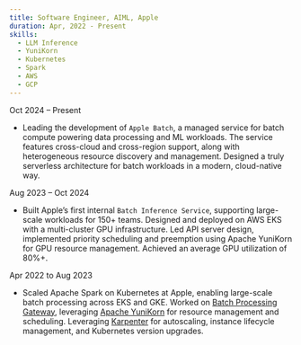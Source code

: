 ```yaml
---
title: Software Engineer, AIML, Apple
duration: Apr, 2022 - Present
skills:
  - LLM Inference
  - YuniKorn
  - Kubernetes
  - Spark
  - AWS
  - GCP
---
```


Oct 2024 – Present

* Leading the development of `Apple Batch`, a managed service for batch compute powering data processing
and ML workloads. The service features cross-cloud and cross-region support, along with heterogeneous resource discovery and
management. Designed a truly serverless architecture for batch workloads in a modern, cloud-native way.

Aug 2023 – Oct 2024

* Built Apple’s first internal `Batch Inference Service`, supporting large-scale workloads for 150+ teams.
Designed and deployed on AWS EKS with a multi-cluster GPU infrastructure. Led API server design, implemented priority scheduling
and preemption using Apache YuniKorn for GPU resource management.  Achieved an average GPU utilization of 80%+.

Apr 2022 to Aug 2023

* Scaled Apache Spark on Kubernetes at Apple, enabling large-scale batch processing across EKS and GKE.
Worked on [Batch Processing Gateway](https://github.com/apple/batch-processing-gateway),
leveraging [Apache YuniKorn](https://yunikorn.apache.org/) for resource management and scheduling. Leveraging
[Karpenter](https://karpenter.sh/) for autoscaling, instance lifecycle management, and Kubernetes version upgrades. 

